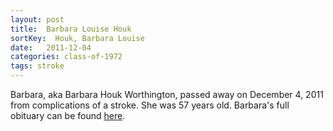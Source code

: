 ```yaml
---
layout: post
title:  Barbara Louise Houk
sortKey:  Houk, Barbara Louise
date:   2011-12-04
categories: class-of-1972
tags: stroke
---
```

Barbara, aka Barbara Houk Worthington, passed away on December 4, 2011 from complications of a stroke. She was 57 years old. Barbara's full obituary can be found [here](http://tinyurl.com/mzufj8q).
